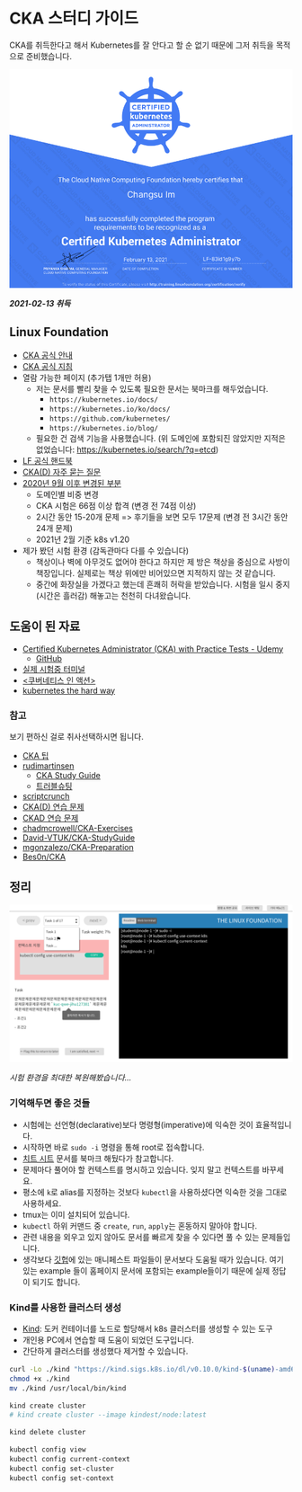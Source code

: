 # CKA 스터디 가이드

CKA를 취득한다고 해서 Kubernetes를 잘 안다고 할 순 없기 때문에
그저 취득을 목적으로 준비했습니다.

![cka-certificate](../images/cka-certificate.png)

_**2021-02-13 취득**_

## Linux Foundation

- [CKA 공식 안내](https://www.cncf.io/certification/cka/)
- [CKA 공식 지침](https://docs.linuxfoundation.org/tc-docs/certification/tips-cka-and-ckad)
- 열람 가능한 페이지 (추가탭 1개만 허용)
  - 저는 문서를 빨리 찾을 수 있도록 필요한 문서는 북마크를 해두었습니다.
    - `https://kubernetes.io/docs/`
    - `https://kubernetes.io/ko/docs/`
    - `https://github.com/kubernetes/`
    - `https://kubernetes.io/blog/`
  - 필요한 건 검색 기능을 사용했습니다. (위 도메인에 포함되진 않았지만 지적은 없었습니다: https://kubernetes.io/search/?q=etcd)
- [LF 공식 핸드북](https://docs.linuxfoundation.org/tc-docs/certification/lf-candidate-handbook)
- [CKA(D) 자주 묻는 질문](https://docs.linuxfoundation.org/tc-docs/certification/faq-cka-ckad-cks)
- [2020년 9월 이후 변경된 부분](https://training.linuxfoundation.org/cka-program-changes-2020/)
  - 도메인별 비중 변경
  - CKA 시험은 66점 이상 합격 (변경 전 74점 이상)
  - 2시간 동안 15-20개 문제 => 후기들을 보면 모두 17문제 (변경 전 3시간 동안 24개 문제)
  - 2021년 2월 기준 k8s v1.20
- 제가 봤던 시험 환경 (감독관마다 다를 수 있습니다)
  - 책상이나 벽에 아무것도 없어야 한다고 하지만 제 방은 책상을 중심으로 사방이 책장입니다. 실제로는 책상 위에만 비어있으면 지적하지 않는 것 같습니다.
  - 중간에 화장실을 가겠다고 했는데 흔쾌히 허락을 받았습니다. 시험을 일시 중지(시간은 흘러감) 해놓고는 천천히 다녀왔습니다.

## 도움이 된 자료

- [Certified Kubernetes Administrator (CKA) with Practice Tests - Udemy](https://www.udemy.com/course/certified-kubernetes-administrator-with-practice-tests/)
  - [GitHub](https://github.com/kodekloudhub/certified-kubernetes-administrator-course)
- [실제 시험중 터미널](https://www.certshero.com/linux-foundation/cka/practice-test)
- [<쿠버네티스 인 액션>](http://www.acornpub.co.kr/book/k8s-in-action-new)
- [kubernetes the hard way](https://github.com/kelseyhightower/kubernetes-the-hard-way)

### 참고

보기 편하신 걸로 취사선택하시면 됩니다.

- [CKA 팁](https://prashix.medium.com/certified-kubernetes-administrator-cka-notes-and-20-tips-may-2020-692b0df1b1c6)
- [rudimartinsen](https://rudimartinsen.com/cka-resources/)
  - [CKA Study Guide](https://rudimartinsen.com/2020/12/28/cka-study-guide/)
  - [트러블슈팅](https://rudimartinsen.com/2021/01/14/cka-notes-troubleshooting/)
- [scriptcrunch](https://scriptcrunch.com/kubernetes-exam-guide/)
- [CKA(D) 연습 문제](https://medium.com/@sensri108/practice-examples-dumps-tips-for-cka-ckad-certified-kubernetes-administrator-exam-by-cncf-4826233ccc27)
- [CKAD 연습 문제](https://github.com/dgkanatsios/CKAD-exercises)
- [chadmcrowell/CKA-Exercises](https://github.com/chadmcrowell/CKA-Exercises)
- [David-VTUK/CKA-StudyGuide](https://github.com/David-VTUK/CKA-StudyGuide)
- [mgonzalezo/CKA-Preparation](https://github.com/mgonzalezo/CKA-Preparation)
- [Bes0n/CKA](https://github.com/Bes0n/CKA)

## 정리

![cka-test-view](../images/cka-test-view.png)

_시험 환경을 최대한 복원해봤습니다..._

### 기억해두면 좋은 것들

- 시험에는 선언형(declarative)보다 명령형(imperative)에 익숙한 것이 효율적입니다.
- 시작하면 바로 `sudo -i` 명령을 통해 root로 접속합니다.
- [치트 시트](https://kubernetes.io/ko/docs/reference/kubectl/cheatsheet/) 문서를 북마크 해뒀다가 참고합니다.
- 문제마다 풀어야 할 컨텍스트를 명시하고 있습니다. 잊지 말고 컨텍스트를 바꾸세요.
- 평소에 `k`로 alias를 지정하는 것보다 `kubectl`을 사용하셨다면 익숙한 것을 그대로 사용하세요.
- tmux는 이미 설치되어 있습니다.
- `kubectl` 하위 커맨드 중 `create`, `run`, `apply`는 혼동하지 말아야 합니다.
- 관련 내용을 외우고 있지 않아도 문서를 빠르게 찾을 수 있다면 풀 수 있는 문제들입니다.
- 생각보다 [깃헙](https://github.com/kubernetes/website/tree/master/content/ko/examples)에 있는 매니페스트 파일들이 문서보다 도움될 때가 있습니다.
  여기 있는 example 들이 홈페이지 문서에 포함되는 example들이기 때문에 실제 정답이 되기도 합니다.

### Kind를 사용한 클러스터 생성

- [Kind](https://github.com/kubernetes-sigs/kind): 도커 컨테이너를 노드로 할당해서 k8s 클러스터를 생성할 수 있는 도구
- 개인용 PC에서 연습할 때 도움이 되었던 도구입니다.
- 간단하게 클러스터를 생성했다 제거할 수 있습니다.

```bash
curl -Lo ./kind "https://kind.sigs.k8s.io/dl/v0.10.0/kind-$(uname)-amd64"
chmod +x ./kind
mv ./kind /usr/local/bin/kind
```

```bash
kind create cluster
# kind create cluster --image kindest/node:latest
```

```bash
kind delete cluster
```

```bash
kubectl config view
kubectl config current-context
kubectl config set-cluster
kubectl config set-context
```

